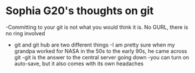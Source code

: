 # Sophia G20's thoughts on git 

-Committing to your git is not what you would think it is. No GURL, there is no ring involved
- git and git hub are two different things
-I am pretty sure when my grandpa worked for NASA in the 50s to the early 90s, he came across git
-git is the answer to the central server going down
-you can turn on auto-save, but it also comes with its own headaches
